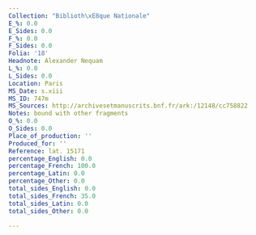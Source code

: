 ```yaml
---
Collection: "Biblioth\xE8que Nationale"
E_%: 0.0
E_Sides: 0.0
F_%: 0.0
F_Sides: 0.0
Folia: '18'
Headnote: Alexander Nequam
L_%: 0.0
L_Sides: 0.0
Location: Paris
MS_Date: s.xiii
MS_ID: 747m
MS_Sources: http://archivesetmanuscrits.bnf.fr/ark:/12148/cc758822
Notes: bound with other fragments
O_%: 0.0
O_Sides: 0.0
Place_of_production: ''
Produced_for: ''
Reference: lat. 15171
percentage_English: 0.0
percentage_French: 100.0
percentage_Latin: 0.0
percentage_Other: 0.0
total_sides_English: 0.0
total_sides_French: 35.0
total_sides_Latin: 0.0
total_sides_Other: 0.0

---
```

